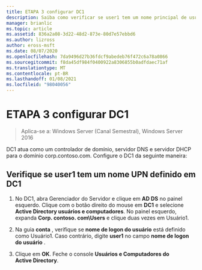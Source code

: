 ```yaml
---
title: ETAPA 3 configurar DC1
description: Saiba como verificar se user1 tem um nome principal de usuário definido em DC1.
manager: brianlic
ms.topic: article
ms.assetid: 836a2a08-3d22-48d2-873e-80d7e57ebbd6
ms.author: lizross
author: eross-msft
ms.date: 08/07/2020
ms.openlocfilehash: 7da9496d27b36fdcf9abedeb76f472c6a78a0866
ms.sourcegitcommit: f8da45df984f0400922a8306855b0adfdaec71af
ms.translationtype: MT
ms.contentlocale: pt-BR
ms.lasthandoff: 01/08/2021
ms.locfileid: "98040056"
---
```

# <a name="step-3-configure-dc1"></a>ETAPA 3 configurar DC1

>Aplica-se a: Windows Server (Canal Semestral), Windows Server 2016

DC1 atua como um controlador de domínio, servidor DNS e servidor DHCP para o domínio corp.contoso.com. Configure o DC1 da seguinte maneira:

## <a name="verify-user1-has-a-user-principal-name-defined-on-dc1"></a>Verifique se user1 tem um nome UPN definido em DC1

1.  No DC1, abra Gerenciador do Servidor e clique em **AD DS** no painel esquerdo. Clique com o botão direito do mouse em **DC1** e selecione **Active Directory usuários e computadores**. No painel esquerdo, expanda **Corp. contoso. com\Users** e clique duas vezes em Usuário1.

2.  Na guia **conta** , verifique se **nome de logon do usuário** está definido como Usuário1. Caso contrário, digite **user1** no campo **nome de logon do usuário** .

3.  Clique em **OK**. Feche o console **Usuários e Computadores do Active Directory**.



